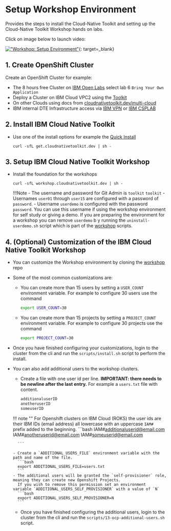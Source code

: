 # Setup Workshop Environment

<!--- cSpell:ignore CSPLAB -->

Provides the steps to install the Cloud-Native Toolkit and setting up the  Cloud-Native Toolkit Workshop hands on labs.

Click on image below to launch video:

[!["Workshop: Setup Environment"](http://img.youtube.com/vi/aFSt5cW9TlI/0.jpg)](https://youtu.be/aFSt5cW9TlI "Workshop: Setup Environment"){: target=_blank}

## 1. Create OpenShift Cluster

Create an OpenShift Cluster for example:

- The 8 hours free Cluster on [IBM Open Labs](https://developer.ibm.com/openlabs/openshift) select lab 6 `Bring Your Own Application`
- Deploy a Cluster on IBM Cloud VPC2 using the [Toolkit](../../adopting/setup/ibmcloud-tile-cluster.md)
- On other Clouds using docs from [cloudnativetoolkit.dev/multi-cloud](../../adopting/setup/provision-cluster.md)
- IBM internal DTE Infrastructure access via [IBM VPN](https://ccp-ui.csplab.intranet.ibm.com/) or [IBM CSPLAB](https://ccp-ui.apps.labprod.ocp.csplab.local/)

## 2. Install IBM Cloud Native Toolkit

- Use one of the install options for example the [Quick Install](../../setup/fast-start.md)

    ```shell
    curl -sfL get.cloudnativetoolkit.dev | sh -
    ```

## 3. Setup IBM Cloud Native Toolkit Workshop

- Install the foundation for the workshops

    ```shell
    curl -sfL workshop.cloudnativetoolkit.dev | sh -
    ```

    !!!Note
      - The username and password for Git Admin is `toolkit` `toolkit`
      - Usernames `user01` through `user15` are configured with a password of `password`.
      - Username `userdemo` is configured with the password `password`. You can use this username if using the workshop environment
        for self study or giving a demo.  If you are preparing the environment for a workshop you can remove `userdemo`
    b   y running the `uninstall-userdemo.sh` script which is part of the [workshop](https://github.com/cloud-native-toolkit/cloud-native-toolkit-workshop) scripts.

## 4. (Optional) Customization of the IBM Cloud Native Toolkit Workshop

- You can customize the Workshop environment by cloning the [workshop](https://github.com/cloud-native-toolkit/cloud-native-toolkit-workshop) repo

- Some of the most common customizations are:

  - You can create more than 15 users by setting a `USER_COUNT` environment variable. For example to configure 30 users use the command
      ```bash
      export USER_COUNT=30
      ```

  - You can create more than 15 projects by setting a `PROJECT_COUNT` environment variable. For example to configure 30 projects use the command
      ```bash
      export PROJECT_COUNT=30
      ```

- Once you have finished configuring your customizations, login to the cluster from the cli and run the `scripts/install.sh` script to perform the install.

- You can also add additional users to the workshop clusters.
    - Create a file with one user id per line.
    **IMPORTANT: there needs to be newline after the last entry.**
    For example a `users.txt` file with content.
      ```bash
      additionaluserID
      anotheruserID
      someuserID

      ```

    !!! note ""
        For Openshift clusters on IBM Cloud (ROKS) the user ids are their IBM IDs (email address) all lowercase with an uppercase `IAM#` prefix added to the beginning.
        ```bash
        IAM#additionaluserid@email.com
        IAM#anotheruserid@email.com
        IAM#someuserid@email.com

        ```

      - Create a `ADDITIONAL_USERS_FILE` environment variable with the path and name of the file.
        ```bash
        export ADDITIONAL_USERS_FILE=users.txt
        ```
      - The additional users will be granted the `self-provisioner` role, meaning they can create new Openshift Projects.
        If you wish to remove this permission set an environment
      variable `ADDITIONAL_USERS_SELF_PROVISIONER` with a value of `N`
        ```bash
        export ADDITIONAL_USERS_SELF_PROVISIONER=N
        ```

  - Once you have finished configuring the additional users, login to the cluster from the cli and run the `scripts/13-ocp-additional-users.sh` script.



